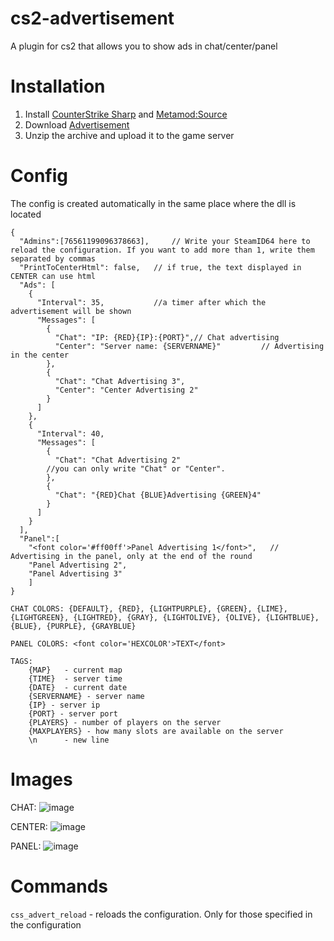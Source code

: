 # cs2-advertisement
A plugin for cs2 that allows you to show ads in chat/center/panel

# Installation
1. Install [CounterStrike Sharp](https://github.com/roflmuffin/CounterStrikeSharp) and [Metamod:Source](https://www.sourcemm.net/downloads.php/?branch=master)
3. Download [Advertisement](https://github.com/partiusfabaa/cs2-advertisement/releases/tag/v1.0.4)
4. Unzip the archive and upload it to the game server

# Config
The config is created automatically in the same place where the dll is located
```
{
  "Admins":[76561199096378663],		// Write your SteamID64 here to reload the configuration. If you want to add more than 1, write them separated by commas
  "PrintToCenterHtml": false, 	// if true, the text displayed in CENTER can use html
  "Ads": [
    {
      "Interval": 35,			//a timer after which the advertisement will be shown
      "Messages": [
        {
          "Chat": "IP: {RED}{IP}:{PORT}",// Chat advertising
          "Center": "Server name: {SERVERNAME}" 		// Advertising in the center
        },
        {
          "Chat": "Chat Advertising 3",
          "Center": "Center Advertising 2"
        }
      ]
    },
    {
      "Interval": 40,
      "Messages": [
        {
          "Chat": "Chat Advertising 2"
		//you can only write "Chat" or "Center".
        },
        {
          "Chat": "{RED}Chat {BLUE}Advertising {GREEN}4"
        }
      ] 
    }
  ],
  "Panel":[
	"<font color='#ff00ff'>Panel Advertising 1</font>",   // Advertising in the panel, only at the end of the round
	"Panel Advertising 2",
	"Panel Advertising 3"
	]
}

CHAT COLORS: {DEFAULT}, {RED}, {LIGHTPURPLE}, {GREEN}, {LIME}, {LIGHTGREEN}, {LIGHTRED}, {GRAY}, {LIGHTOLIVE}, {OLIVE}, {LIGHTBLUE}, {BLUE}, {PURPLE}, {GRAYBLUE}
	
PANEL COLORS: <font color='HEXCOLOR'>TEXT</font>
	
TAGS:
	{MAP} 	- current map
	{TIME} 	- server time
	{DATE} 	- current date
	{SERVERNAME} - server name
	{IP} - server ip
	{PORT} - server port
	{PLAYERS} - number of players on the server
	{MAXPLAYERS} - how many slots are available on the server
	\n		- new line
```

# Images
CHAT:
![image](https://github.com/partiusfabaa/cs2-advertisement/assets/96542489/c6b008b4-9b66-4d8a-9cd8-c40505d0f1c3)

CENTER:
![image](https://github.com/partiusfabaa/cs2-advertisement/assets/96542489/5f56cb66-6aac-423a-b7d0-efa066e37da4)

PANEL:
![image](https://github.com/partiusfabaa/cs2-advertisement/assets/96542489/cd1e788f-9e8e-4276-a90c-e08d8adb21f5)

# Commands
`css_advert_reload` - reloads the configuration. Only for those specified in the configuration
